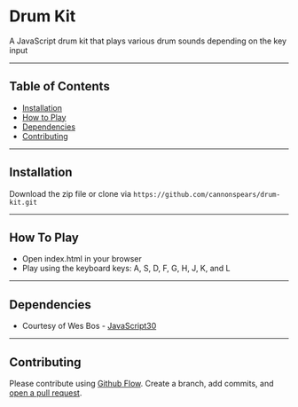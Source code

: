 # Drum Kit

A JavaScript drum kit that plays various drum sounds depending on the key input

---

## Table of Contents

- [Installation](#installation)
- [How to Play](#howtoplay)
- [Dependencies](#dependencies)
- [Contributing](#contributing)

---

## Installation

Download the zip file or clone via `https://github.com/cannonspears/drum-kit.git`

---

## How To Play

- Open index.html in your browser
- Play using the keyboard keys: A, S, D, F, G, H, J, K, and L

---

## Dependencies

- Courtesy of Wes Bos - [JavaScript30](https://javascript30.com/)

---

## Contributing

Please contribute using [Github Flow](https://guides.github.com/introduction/flow/). Create a branch, add commits, and [open a pull request](https://github.com/cannonspears/drum-kit/pulls).
